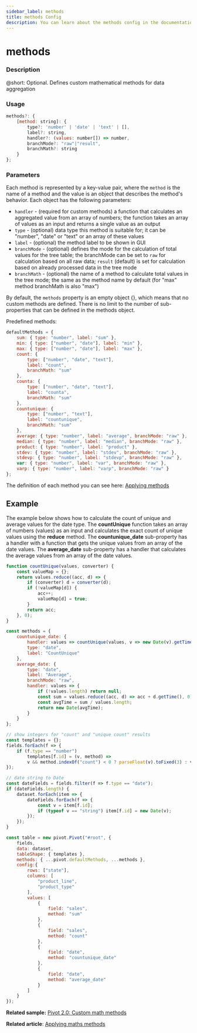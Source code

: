 ```yaml
---
sidebar_label: methods
title: methods Config
description: You can learn about the methods config in the documentation of the DHTMLX JavaScript Pivot library. Browse developer guides and API reference, try out code examples and live demos, and download a free 30-day evaluation version of DHTMLX Pivot.
---
```


# methods

### Description

@short: Optional. Defines custom mathematical methods for data aggregation 

### Usage

~~~jsx
methods?: {
    [method: string]: {
        type?: 'number' | 'date' | 'text' | [],
        label?: string,
        handler?: (values: number[]) => number,
        branchMode?: "raw"|"result",
        branchMath?: string
    }
};
~~~

### Parameters

Each method is represented by a key-value pair, where the `method` is the name of a method and the value is an object that describes the method's behavior. Each object has the following parameters:

- `handler` - (required for custom methods) a function that calculates an aggregated value from an array of numbers; the function takes an array of values as an input and returns a single value as an output
- `type` - (optional) data type this method is suitable for; it can be "number", "date" or "text" or an array of these values
- `label` - (optional) the method label to be shown in GUI
- `branchMode` - (optional) defines the mode for the calculation of total values for the tree table; the branchMode can be set to `raw` for calculation based on all raw data; `result` (default) is set for calculation based on already processed data in the tree mode
- `branchMath` - (optional) the name of a method to calculate total values in the tree mode; the same as the method name by default (for "max" method branchMath is also "max")

By default, the `methods` property is an empty object {}, which means that no custom methods are defined. There is no limit to the number of sub-properties that can be defined in the methods object.

Predefined methods:

~~~jsx
defaultMethods = {
    sum: { type: "number", label: "sum" },
    min: { type: ["number", "date"], label: "min" },
    max: { type: ["number", "date"], label: "max" },
    count: {
        type: ["number", "date", "text"],
        label: "count",
        branchMath: "sum"
    },
    counta: {
        type: ["number", "date", "text"],
        label: "counta",
        branchMath: "sum"
    },
    countunique: {
        type: ["number", "text"],
        label: "countunique",
        branchMath: "sum"
    },
    average: { type: "number", label: "average", branchMode: "raw" },
    median: { type: "number", label: "median", branchMode: "raw" },
    product: { type: "number", label: "product" },
    stdev: { type: "number", label: "stdev", branchMode: "raw" },
    stdevp: { type: "number", label: "stdevp", branchMode: "raw" },
    var: { type: "number", label: "var", branchMode: "raw" },
    varp: { type: "number", label: "varp", branchMode: "raw" }
};
~~~

The definition of each method you can see here: [Applying methods](/guides/working-with-data#default-methods)

## Example

The example below shows how to calculate the count of unique and average values for the date type. The **countUnique** function takes an array of numbers (values) as an input and calculates the exact count of unique values using the **reduce** method. The **countunique_date** sub-property has a handler with a function that gets the unique values from an array of the date values. The **average_date** sub-property has a handler that calculates the average values from an array of the date values.

~~~jsx
function countUnique(values, converter) {
    const valueMap = {};
    return values.reduce((acc, d) => {
        if (converter) d = converter(d);
        if (!valueMap[d]) {
            acc++;
            valueMap[d] = true;
        }
        return acc;
    }, 0);
}

const methods = {
    countunique_date: {
        handler: values => countUnique(values, v => new Date(v).getTime()),
        type: "date",
        label: "CountUnique"
    },
    average_date: {
        type: "date",
        label: "Average",
        branchMode: "raw",
        handler: values => {
            if (!values.length) return null;
            const sum = values.reduce((acc, d) => acc + d.getTime(), 0);
            const avgTime = sum / values.length;
            return new Date(avgTime);
        }
    }
};

// show integers for "count" and "unique count" results
const templates = {};
fields.forEach(f => {
    if (f.type == "number")
        templates[f.id] = (v, method) =>
        v && method.indexOf("count") < 0 ? parseFloat(v).toFixed(3) : v;
});

// date string to Date 
const dateFields = fields.filter(f => f.type == "date");
if (dateFields.length) {
    dataset.forEach(item => {
        dateFields.forEach(f => {
            const v = item[f.id];
            if (typeof v == "string") item[f.id] = new Date(v);
        });
    });
}

const table = new pivot.Pivot("#root", {
    fields, 
    data: dataset,
    tableShape: { templates },
    methods: { ...pivot.defaultMethods, ...methods },
    config:{
        rows: ["state"],
        columns: [
            "product_line",
            "product_type"
        ],
        values: [
            {
                field: "sales",
                method: "sum"
            },
            {
                field: "sales",
                method: "count"
            },
            {
                field: "date",
                method: "countunique_date"
            },
            {
                field: "date",
                method: "average_date"
            }
        ]
    }
});
~~~

**Related sample:** [Pivot 2.0: Custom math methods](https://snippet.dhtmlx.com/lv90d8q2)

**Related article**: [Applying maths methods](/guides/working-with-data#applying-maths-methods)
